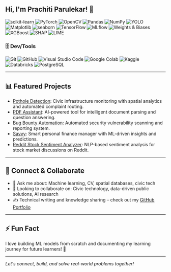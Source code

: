 ## Hi, I'm Prachiti Parulekar! 👋
![scikit-learn](https://img.shields.io/badge/scikit--learn-F7931E?style=for-the-badge&logo=scikitlearn&logoColor=white)
![PyTorch](https://img.shields.io/badge/PyTorch-EE4C2C?style=for-the-badge&logo=pytorch&logoColor=white)
![OpenCV](https://img.shields.io/badge/OpenCV-5C3EE8?style=for-the-badge&logo=opencv&logoColor=white)
![Pandas](https://img.shields.io/badge/Pandas-150458?style=for-the-badge&logo=pandas&logoColor=white)
![NumPy](https://img.shields.io/badge/NumPy-013243?style=for-the-badge&logo=numpy&logoColor=white)
![YOLO](https://img.shields.io/badge/YOLOv8/v11-29b6f6?style=for-the-badge&logo=python&logoColor=white)
![Matplotlib](https://img.shields.io/badge/Matplotlib-3776AB?style=for-the-badge&logo=matplotlib&logoColor=white)
![seaborn](https://img.shields.io/badge/Seaborn-0769AD?style=for-the-badge&logo=python&logoColor=white)
![TensorFlow](https://img.shields.io/badge/TensorFlow-FF6F00?style=for-the-badge&logo=tensorflow&logoColor=white)
![MLflow](https://img.shields.io/badge/MLflow-0064a5?style=for-the-badge&logo=mlflow&logoColor)
![Weights & Biases](https://img.shields.io/badge/W%26B-FFC800?style=for-the-badge&logo=weightsandbias)
![XGBoost](https://img.shields.io/badge/XGBoost-FF6600?style=for-the-badge&logo=python&logo)
![SHAP](https://img.shields.io/badge/SHAP-FF7043?style=for-the-badge&logo=python&logoColor=white)
![LIME](https://img.shields.io/badge/LIME-43AA8B?style=for-the-badge&logo=python&logoColor=white)

### 🗄️ Dev/Tools
![Git](https://img.shields.io/badge/Git-F05032?style=for-the-badge&logo=git&logoColor=white)
![GitHub](https://img.shields.io/badge/GitHub-181717?style=for-the-badge&logo=github&logoColor=white)
![Visual Studio Code](https://img.shields.io/badge/VS%20Code-007ACC?style=for-the-badge&logo=visualstudiocode&logoColor=white)
![Google Colab](https://img.shields.io/badge/Google%20Colab-F9AB00?style=for-the-badge&logo=googlecolab&logoColor=white)
![Kaggle](https://img.shields.io/badge/Kaggle-20BEFF?style=for-the-badge&logo=kaggle&logoColor=white)
![Databricks](https://img.shields.io/badge/Databricks-FF3621?style=for-the-badge&logo=databricks&logoColor=white)
![PostgreSQL](https://img.shields.io/badge/PostgreSQL-4169E1?style=for-the-badge&logo=postgresql&logoColor=white)

---

## 📊 Featured Projects
- [Pothole Detection](https://github.com/PrachitiSParulekar/Pothole-Detection): Civic infrastructure monitoring with spatial analytics and automated complaint routing.
- [PDF Assistant](https://github.com/PrachitiSParulekar/PDF-Assistant): AI-powered tool for intelligent document parsing and question answering.
- [Bug Bounty Automation](https://github.com/PrachitiSParulekar/Bug-Bounty-Automation): Automated security vulnerability scanning and reporting system.
- [Savvy](https://github.com/PrachitiSParulekar/Savvy): Smart personal finance manager with ML-driven insights and predictions.
- [Reddit Stock Sentiment Analyzer](https://github.com/PrachitiSParulekar/Reddit-Stock-Sentiment-Analyzer): NLP-based sentiment analysis for stock market discussions on Reddit.

---

## 🔗 Connect & Collaborate
- 💬 Ask me about: Machine learning, CV, spatial databases, civic tech
- 👯 Looking to collaborate on: Civic technology, data-driven public solutions, AI research
- ✍️ Technical writing and knowledge sharing – check out my [GitHub Portfolio](https://github.com/PrachitiSParulekar?tab=repositories)  

---

## ⚡ Fun Fact
I love building ML models from scratch and documenting my learning journey for future learners! 🚀

---

*Let's connect, build, and solve real-world problems together!*

